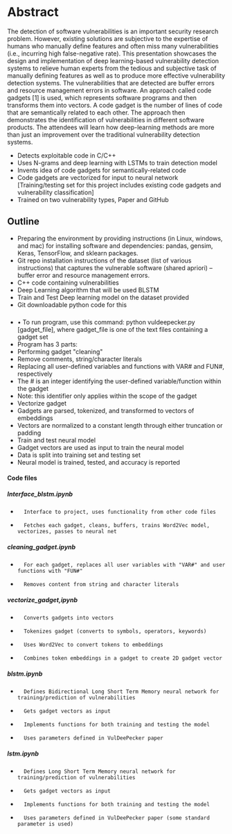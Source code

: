 # Abstract
The detection of software vulnerabilities is an important security research problem. However, existing solutions are subjective to the expertise of humans who manually define features and often miss many vulnerabilities (i.e., incurring high false-negative rate). This presentation showcases the design and implementation of deep learning-based vulnerability detection systems to relieve human experts from the tedious and subjective task of manually defining features as well as to produce more effective vulnerability detection systems. The vulnerabilities that are detected are buffer errors and resource management errors in software. An approach called code gadgets [1] is used, which represents software programs and then transforms them into vectors. A code gadget is the number of lines of code that are semantically related to each other. The approach then demonstrates the identification of vulnerabilities in different software products. The attendees will learn how deep-learning methods are more than just an improvement over the traditional vulnerability detection systems.

* Detects exploitable code in C/C++
* Uses N-grams and deep learning with LSTMs to train detection model
* Invents idea of code gadgets for semantically-related code
* Code gadgets are vectorized for input to neural network
[Training/testing set for this project includes existing code gadgets and vulnerability classification]
* Trained on two vulnerability types, Paper and GitHub


## Outline

* Preparing the environment by providing instructions (in Linux, windows, and mac) for installing software and dependencies: pandas, gensim, Keras, TensorFlow, and sklearn packages.
* Git repo installation instructions of the dataset (list of various instructions) that captures the vulnerable software (shared apriori) – buffer error and resource management errors.
* C++ code containing vulnerabilities
* Deep Learning algorithm that will be used BLSTM
* Train and Test Deep learning model on the dataset provided
* Git downloadable python code for this

### 
* •	To run program, use this command: python vuldeepecker.py [gadget_file], where gadget_file is one of the text files containing a gadget set
*	Program has 3 parts:
*	Performing gadget "cleaning"
*	Remove comments, string/character literals
*	Replacing all user-defined variables and functions with VAR# and FUN#, respectively
*	The # is an integer identifying the user-defined variable/function within the gadget
*	Note: this identifier only applies within the scope of the gadget
*	Vectorize gadget
*	Gadgets are parsed, tokenized, and transformed to vectors of embeddings
*	Vectors are normalized to a constant length through either truncation or padding
*	Train and test neural model
*	Gadget vectors are used as input to train the neural model
*	Data is split into training set and testing set
*	Neural model is trained, tested, and accuracy is reported
#### Code files
##### Interface_blstm.ipynb
*		Interface to project, uses functionality from other code files
*		Fetches each gadget, cleans, buffers, trains Word2Vec model, vectorizes, passes to neural net
##### cleaning_gadget.ipynb
*		For each gadget, replaces all user variables with "VAR#" and user functions with "FUN#"
*		Removes content from string and character literals
##### vectorize_gadget,ipynb
*		Converts gadgets into vectors
*		Tokenizes gadget (converts to symbols, operators, keywords)
*		Uses Word2Vec to convert tokens to embeddings
*		Combines token embeddings in a gadget to create 2D gadget vector
##### blstm.ipynb
*		Defines Bidirectional Long Short Term Memory neural network for training/prediction of vulnerabilities
*		Gets gadget vectors as input
*		Implements functions for both training and testing the model
*		Uses parameters defined in VulDeePecker paper
##### lstm.ipynb
*		Defines Long Short Term Memory neural network for training/prediction of vulnerabilities
*		Gets gadget vectors as input
*		Implements functions for both training and testing the model
*		Uses parameters defined in VulDeePecker paper (some standard parameter is used)

